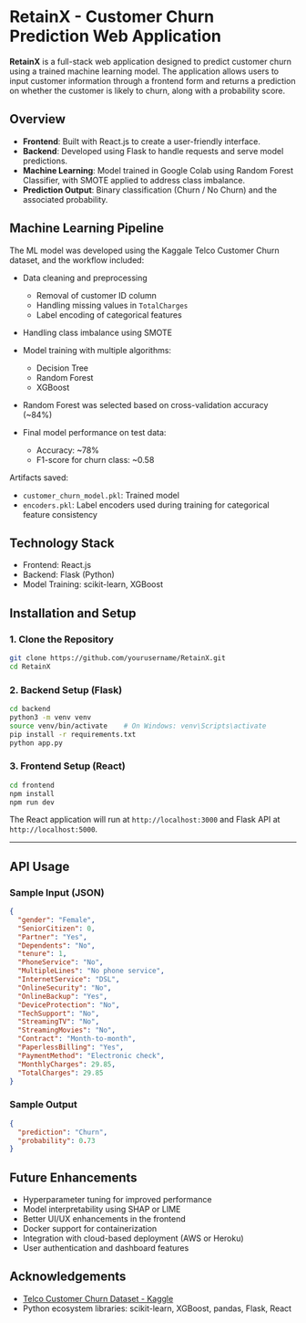 # RetainX - Customer Churn Prediction Web Application

**RetainX** is a full-stack web application designed to predict customer churn using a trained machine learning model. The application allows users to input customer information through a frontend form and returns a prediction on whether the customer is likely to churn, along with a probability score.

## Overview

* **Frontend**: Built with React.js to create a user-friendly interface.
* **Backend**: Developed using Flask to handle requests and serve model predictions.
* **Machine Learning**: Model trained in Google Colab using Random Forest Classifier, with SMOTE applied to address class imbalance.
* **Prediction Output**: Binary classification (Churn / No Churn) and the associated probability.

## Machine Learning Pipeline

The ML model was developed using the Kaggale Telco Customer Churn dataset, and the workflow included:

* Data cleaning and preprocessing

  * Removal of customer ID column
  * Handling missing values in `TotalCharges`
  * Label encoding of categorical features
* Handling class imbalance using SMOTE
* Model training with multiple algorithms:

  * Decision Tree
  * Random Forest
  * XGBoost
* Random Forest was selected based on cross-validation accuracy (\~84%)
* Final model performance on test data:

  * Accuracy: \~78%
  * F1-score for churn class: \~0.58

Artifacts saved:

* `customer_churn_model.pkl`: Trained model
* `encoders.pkl`: Label encoders used during training for categorical feature consistency

## Technology Stack

* Frontend: React.js
* Backend: Flask (Python)
* Model Training: scikit-learn, XGBoost

## Installation and Setup

### 1. Clone the Repository

```bash
git clone https://github.com/yourusername/RetainX.git
cd RetainX
```

### 2. Backend Setup (Flask)

```bash
cd backend
python3 -m venv venv
source venv/bin/activate    # On Windows: venv\Scripts\activate
pip install -r requirements.txt
python app.py
```

### 3. Frontend Setup (React)

```bash
cd frontend
npm install
npm run dev
```

The React application will run at `http://localhost:3000` and Flask API at `http://localhost:5000`.

---

## API Usage

### Sample Input (JSON)

```json
{
  "gender": "Female",
  "SeniorCitizen": 0,
  "Partner": "Yes",
  "Dependents": "No",
  "tenure": 1,
  "PhoneService": "No",
  "MultipleLines": "No phone service",
  "InternetService": "DSL",
  "OnlineSecurity": "No",
  "OnlineBackup": "Yes",
  "DeviceProtection": "No",
  "TechSupport": "No",
  "StreamingTV": "No",
  "StreamingMovies": "No",
  "Contract": "Month-to-month",
  "PaperlessBilling": "Yes",
  "PaymentMethod": "Electronic check",
  "MonthlyCharges": 29.85,
  "TotalCharges": 29.85
}
```

### Sample Output

```json
{
  "prediction": "Churn",
  "probability": 0.73
}
```

## Future Enhancements

* Hyperparameter tuning for improved performance
* Model interpretability using SHAP or LIME
* Better UI/UX enhancements in the frontend
* Docker support for containerization
* Integration with cloud-based deployment (AWS or Heroku)
* User authentication and dashboard features

## Acknowledgements

* [Telco Customer Churn Dataset - Kaggle](https://www.kaggle.com/blastchar/telco-customer-churn)
* Python ecosystem libraries: scikit-learn, XGBoost, pandas, Flask, React

